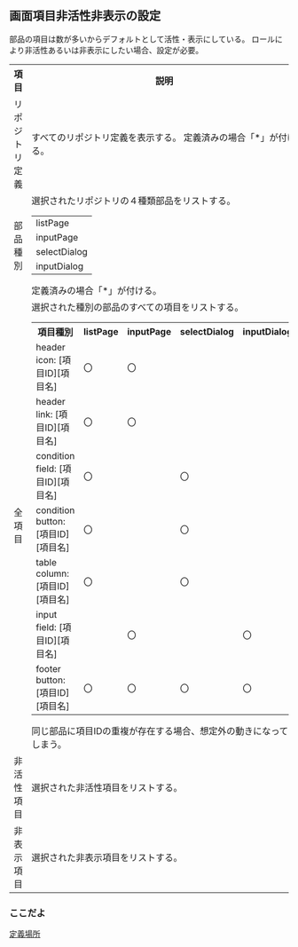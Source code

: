 ## 画面項目非活性非表示の設定

部品の項目は数が多いからデフォルトとして活性・表示にしている。
ロールにより非活性あるいは非表示にしたい場合、設定が必要。
<table>
<tr><th>項目</th><th>説明</th></tr>
<tr><td>リポジトリ定義</td><td>
	すべてのリポジトリ定義を表示する。
	定義済みの場合「*」が付ける。
	</td></tr>
<tr><td>部品種別</td><td>
	選択されたリポジトリの４種類部品をリストする。
	<table>
	<tr><td>listPage</td></tr>
	<tr><td>inputPage</td></tr>
	<tr><td>selectDialog</td></tr>
	<tr><td>inputDialog</td></tr>
	</table>
	定義済みの場合「*」が付ける。
</td></tr>
<tr><td>全項目</td><td>
	選択された種別の部品のすべての項目をリストする。
	<table>
	<tr><th>項目種別</th><th>listPage</th><th>inputPage</th><th>selectDialog</th><th>inputDialog</th></tr>
	<tr><td>header icon: [項目ID][項目名]</td>		<td>〇</td><td>〇</td><td></td><td></td></tr>
	<tr><td>header link: [項目ID][項目名]</td>		<td>〇</td><td>〇</td><td></td><td></td></tr>
	<tr><td>condition field: [項目ID][項目名]</td>	<td>〇</td><td></td><td>〇</td><td></td></tr>
	<tr><td>condition button: [項目ID][項目名]</td>	<td>〇</td><td></td><td>〇</td><td></td></tr>
	<tr><td>table column: [項目ID][項目名]</td>		<td>〇</td><td></td><td>〇</td><td></td></tr>
	<tr><td>input field: [項目ID][項目名]</td>		<td></td><td>〇</td><td></td><td>〇</td></tr>
	<tr><td>footer button: [項目ID][項目名]</td>	<td>〇</td><td>〇</td><td>〇</td><td>〇</td></tr>
	</table>
	同じ部品に項目IDの重複が存在する場合、想定外の動きになってしまう。
</td></tr>
<tr><td>非活性項目</td><td>
	選択された非活性項目をリストする。
</td></tr>
<tr><td>非表示項目</td><td>
	選択された非表示項目をリストする。
</td></tr>
</table>

### ここだよ
[定義場所](https://efwgrp.github.io/ske_image/svg/role.field.svg)
